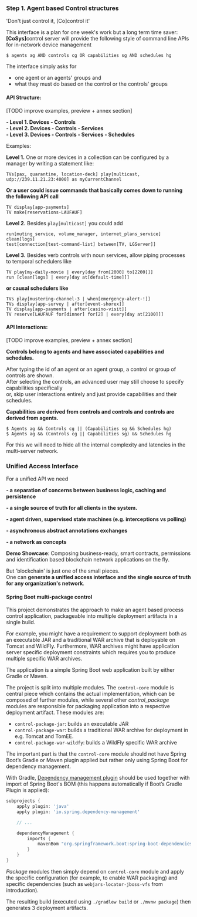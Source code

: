 **<h3>Step 1. Agent based Control structures</h3>**

'Don't just control it, [Co]control it'

This interface is a plan for one week's work but a long term time saver:<br/>
<b>[CoSys]</b>control server will provide the following style of command line APIs for in-network device management

```$ agents ag AND controls cg OR capabilities sg AND schedules hg```

The interface simply asks for 
 - one agent or an agents' groups and 
 - what they must do based on the control or the controls' groups


<h4>API Structure: </h4>

[TODO improve examples, preview + annex section]

**- Level 1. Devices - Controls**<br/>
**- Level 2. Devices - Controls - Services**<br/>
**- Level 3. Devices - Controls - Services - Schedules**<br/>

Examples:

**Level 1.** One or more devices in a collection can be configured by a manager by writing a statement like:

```TVs[pax, quarantine, location-deck] play[multicast, udp://239.11.21.23:4000] as myCurrentChannel```

**Or a user could issue commands that basically comes down to running the following API call**

```TV display[app-payments]```<br/>
```TV make[reservations-LAUFAUF]```

**Level 2.** Besides ```play[multicast]``` you could add

```run[muting_service, volume_manager, internet_plans_service]```<br/>
```clean[logs]```<br/>
```test[connection[test-command-list] between[TV, LGServer]]```

**Level 3.** Besides verb controls with noun services, allow piping processes to temporal schedulers like

```TV play[my-daily-movie | every[day from[2000] to[2200]]]```<br/>
```run [clean[logs] | every[day at[default-time]]]```<br/>

**or causal schedulers like**

```TVs play[mustering-channel-3 | when[emergency-alert-!]]```<br/>
```TVs display[app-survey | after[event-shorex]]```<br/>
```TV display[app-payments | after[casino-visit]]```<br/>
```TV reserve[LAUFAUF for[dinner] for[2] | every[day at[2100]]]```<br/>


<h4>API Interactions:</h4>
 [TODO improve examples, preview + annex section]

**Controls belong to agents and have associated capabilities and schedules.**

After typing the id of an agent or an agent group, a control or group of controls are shown.<br/>
After selecting the controls, an advanced user may still choose to specify capabilities specifically <br/>
or, skip user interactions entirely and just provide capabilities and their schedules.

**Capabilities are derived from controls and controls and controls are derived from agents.** 

```$ Agents ag && Controls cg || (Capabilities sg && Schedules hg)```<br/>
```$ Agents ag && (Controls cg || Capabilities sg) && Schedules hg```

For this we will need to hide all the internal complexity and latencies in the multi-server network.<br/>

**<h3>Unified Access Interface</h3>**

For a unified API we need

**- a separation of concerns between business logic, caching and persistence**

**- a single source of truth for all clients in the system.**

**- agent driven, supervised state machines (e.g. interceptions vs polling)**

**- asynchronous abstract annotations exchanges**

**- a network as concepts**

**Demo Showcase**: Composing business-ready, smart contracts, permissions and identification based blockchain network applications on the fly.

But 'blockchain' is just one of the small pieces. <br/>
One can **generate a unified access interface and the single source of truth for any organization's network**.


#### Spring Boot multi-package control

This project demonstrates the approach to make an agent based process control application, packageable into multiple deployment artifacts in a single build.

For example, you might have a requirement to support deployment both as an executable JAR and a traditional WAR archive that is deployable on Tomcat and WildFly. Furthermore, WAR archives might have application server specific deployment constraints which requires you to produce multiple specific WAR archives.

The application is a simple Spring Boot web application built by either Gradle or Maven. 

The project is split into multiple modules. The `control-core` module is central piece which contains the actual implementation, which can be composed of further modules, while several other _control_package_ modules are responsible for packaging application into a respective deployment artifact. These modules are:

 - `control-package-jar`: builds an executable JAR
 - `control-package-war`: builds a traditional WAR archive for deployment in e.g. Tomcat and TomEE.
 - `control-package-war-wildfy`: builds a WildFly specific WAR archive

The important part is that the `control-core` module should not have Spring Boot’s Gradle or Maven plugin applied but rather only using Spring Boot for dependency management.

With Gradle, [Dependency management plugin](https://github.com/spring-gradle-plugins/dependency-management-plugin) should be used together with import of Spring Boot's BOM (this happens automatically if Boot’s Gradle Plugin is applied):

```gradle
subprojects {
	apply plugin: 'java'
	apply plugin: 'io.spring.dependency-management'

	// ...

	dependencyManagement {
		imports {
			mavenBom "org.springframework.boot:spring-boot-dependencies:$springBootVersion"
		}
	}
}
```

_Package_ modules then simply depend on `control-core` module and apply the specific configuration (for example, to enable WAR packaging) and specific dependencies (such as `webjars-locator-jboss-vfs` from introduction).

The resulting build (executed using `./gradlew build` or `./mvnw package`) then generates 3 deployment artifacts.
